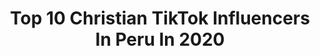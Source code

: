 ---
title: Top 10 Christian TikTok Influencers In Peru In 2020
description: >-
  Find top christian TikTok influencers in Peru in 2020. Most popular hashtags: #cuarentena #simetria #cristiano #covid19.
platform: TikTok
profiles:
  - username: "kurtbuquich"
    fullname: >-
      Kurt Buquich
    location: "Peru"
    followers: 20101
    engagement: 978
    commentsToLikes: 0.070477
    id: cka0u3bwisj4c0i78hpinnkhg
    verified: false
    hashtags: "#fail, #christian, #fotos, #christianboy"
  - username: "locoiori"
    fullname: >-
      LocoIORI
    location: "Peru"
    followers: 67220
    engagement: 763
    commentsToLikes: 0.015087
    id: ck8s9i6yxy02q0j78cge53od7
    verified: false
    hashtags: "#mascotacheck, #risasjajajaja, #caos, #telenovelas"
  - username: "christiannova.tv"
    fullname: >-
      Christian Gonzalez
    location: "Peru"
    followers: 79779
    engagement: 419
    commentsToLikes: 0.029051
    id: ck9e1u5qqcb7l0j78gu4jc9rk
    verified: false
    hashtags: "#cuarentena, #tehasenamorado, #coronaviruss, #teamoamor"
  - username: "leandrocajado"
    fullname: >-
      😎 ⓛ𝔼σ 𝐂ⓐ𝐉ᵃｄỖ 😎
    location: "Peru"
    followers: 18922
    engagement: 857
    commentsToLikes: 0.056385
    id: cka6cezaa3xb30i78113qy5xo
    verified: false
    hashtags: "#terror, #yoenlafiesta, #cruelrealidad, #quedateencasa"
  - username: "momasoslatinos"
    fullname: >-
      MomasosLatinos
    location: "Peru"
    followers: 15811
    engagement: 1190
    commentsToLikes: 0.059852
    id: ckai3fd3zjn8e0i78mrtiaitz
    verified: false
    hashtags: "#baile, #fifa, #party, #kratos"
  - username: "farrukopr"
    fullname: >-
      🌴FARRUKO🌴🐊
    location: "Peru"
    followers: 175667
    engagement: 883
    commentsToLikes: 0.019842
    id: cka6jfxjuujob0i78ijfrg9co
    verified: false
    hashtags: "#yoperreoencasa, #farruko, #tiburonesremixvideo, #quehaydemalo"
  - username: "allaboutfutbol"
    fullname: >-
      Fabián Tarazona
    location: "Peru"
    followers: 22250
    engagement: 1301
    commentsToLikes: 0.102685
    id: cka9m5t4r418f0i783rzo2qnt
    verified: false
    hashtags: "#terstegen, #chile, #milan, #futbolchallenge"
  - username: "ed.anxel"
    fullname: >-
      ED ÁNXEL 
    location: "Peru"
    followers: 47022
    engagement: 1192
    commentsToLikes: 0.027785
    id: ck9k3si37pni70j783js3cbmd
    verified: false
    hashtags: "#bendiciones, #53aniversario, #perdoname, #barak"
  - username: "jesusma25"
    fullname: >-
      Jesus manuel
    location: "Peru"
    followers: 27235
    engagement: 876
    commentsToLikes: 0.020379
    id: ck81t2z7sv3h10j78yo0w1wbg
    verified: false
    hashtags: "#esposos, #solidaridad, #amen, #emprende"
  - username: "anunciase"
    fullname: >-
      anunciase tiktok
    location: "Peru"
    followers: 10462
    engagement: 433
    commentsToLikes: 0.029193
    id: ckad63s9wxx6r0i78lb7ipzsf
    verified: false
    hashtags: "#trend, #boredathome, #chinos, #conejo"
---